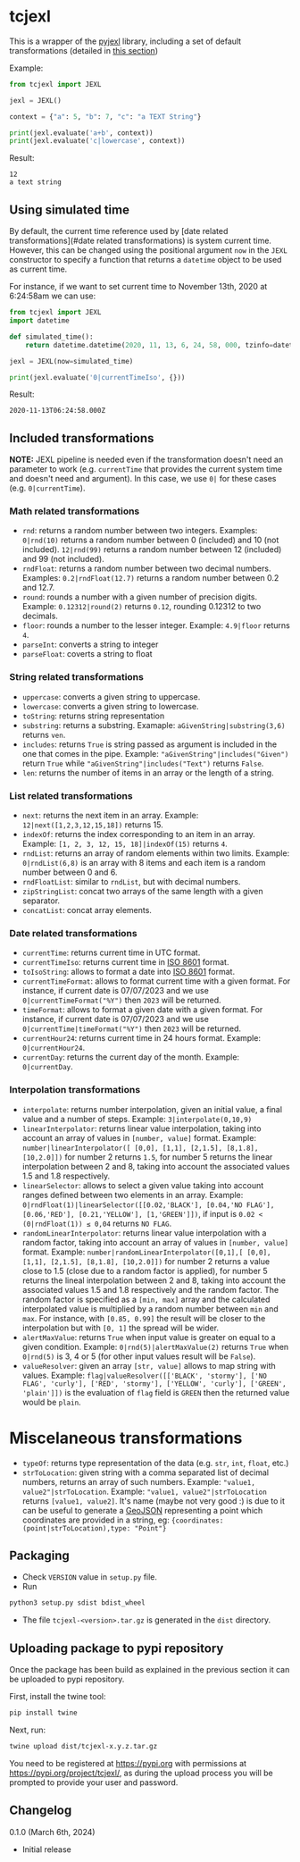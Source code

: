 # tcjexl

This is a wrapper of the [pyjexl](https://pypi.org/project/pyjexl/) library, including a set of default transformations  (detailed in [this section](#included-transformations))

Example:

```python
from tcjexl import JEXL

jexl = JEXL()

context = {"a": 5, "b": 7, "c": "a TEXT String"}

print(jexl.evaluate('a+b', context))
print(jexl.evaluate('c|lowercase', context))
```

Result:

```
12
a text string
```

## Using simulated time

By default, the current time reference used by [date related transformations](#date related transformations) is system current time. However, this can be changed using the positional argument `now` in the `JEXL` constructor to specify a function that returns a `datetime` object to be used as current time.

For instance, if we want to set current time to November 13th, 2020 at 6:24:58am we can use:

```python
from tcjexl import JEXL
import datetime

def simulated_time():
    return datetime.datetime(2020, 11, 13, 6, 24, 58, 000, tzinfo=datetime.timezone.utc)

jexl = JEXL(now=simulated_time)

print(jexl.evaluate('0|currentTimeIso', {}))
```

Result:

```
2020-11-13T06:24:58.000Z
```

## Included transformations

**NOTE:** JEXL pipeline is needed even if the transformation doesn't need an parameter to work (e.g. `currentTime` that provides the current system time and doesn't need and argument). In this case, we use `0|` for these cases (e.g. `0|currentTime`).

### Math related transformations

- `rnd`: returns a random number between two integers. Examples: `0|rnd(10)` returns a random number between 0 (included) and 10 (not included). `12|rnd(99)` returns a random number between 12 (included) and 99 (not included).
- `rndFloat`: returns a random number between two decimal numbers. Examples: `0.2|rndFloat(12.7)` returns a random number between 0.2 and 12.7.
- `round`: rounds a number with a given number of precision digits. Example: `0.12312|round(2)` returns `0.12`, rounding 0.12312 to two decimals.
- `floor`: rounds a number to the lesser integer. Example: `4.9|floor` returns `4`.
- `parseInt`: converts a string to integer
- `parseFloat`: coverts a string to float

### String related transformations

- `uppercase`: converts a given string to uppercase.
- `lowercase`: converts a given string to lowercase.
- `toString`: returns string representation
- `substring`: returns a substring. Examaple: `aGivenString|substring(3,6)` returns `ven`.
- `includes`: returns `True` is string passed as argument is included in the one that comes in the pipe. Example: `"aGivenString"|includes("Given")` return `True` while `"aGivenString"|includes("Text")` returns `False`. 
- `len`: returns the number of items in an array or the length of a string.

### List related transformations

- `next`: returns the next item in an array. Example: `12|next([1,2,3,12,15,18])` returns 15.
- `indexOf`: returns the index corresponding to an item in an array. Example: `[1, 2, 3, 12, 15, 18]|indexOf(15)` returns `4`.
- `rndList`: returns an array of random elements within two limits. Example: `0|rndList(6,8)` is an array with 8 items and each item is a random number between 0 and 6.
- `rndFloatList`: similar to `rndList`, but with decimal numbers.
- `zipStringList`: concat two arrays of the same length with a given separator.
- `concatList`: concat array elements.

### Date related transformations

- `currentTime`: returns current time in UTC format.
- `currentTimeIso`: returns current time in [ISO 8601](https://en.wikipedia.org/wiki/ISO_8601#Time_zone_designators) format.
- `toIsoString`: allows to format a date into [ISO 8601](https://en.wikipedia.org/wiki/ISO_8601#Time_zone_designators) format.
- `currentTimeFormat`: allows to format current time with a given format. For instance, if current date is 07/07/2023 and we use `0|currentTimeFormat("%Y")` then `2023` will be returned.
- `timeFormat`: allows to format a given date with a given format. For instance, if current date is 07/07/2023 and we use `0|currentTime|timeFormat("%Y")` then `2023` will be returned.
- `currentHour24`: returns current time in 24 hours format. Example: `0|currentHour24`.
- `currentDay`: returns the current day of the month. Example: `0|currentDay`.

### Interpolation transformations

- `interpolate`: returns number interpolation, given an initial value, a final value and a number of steps. Example: `3|interpolate(0,10,9)`
- `linearInterpolator`: returns linear value interpolation, taking into account an array of values in `[number, value]` format. Example: `number|linearInterpolator([ [0,0], [1,1], [2,1.5], [8,1.8], [10,2.0]])` for number 2 returns `1.5`, for number 5 returns the linear interpolation between 2 and 8, taking into account the associated values 1.5 and 1.8 respectively.
- `linearSelector`: allows to select a given value taking into account ranges defined between two elements in an array. Example: `0|rndFloat(1)|linearSelector([[0.02,'BLACK'], [0.04,'NO FLAG'], [0.06,'RED'], [0.21,'YELLOW'], [1,'GREEN']])`, if input is `0.02 < (0|rndFloat(1)) ≤ 0,04` returns `NO FLAG`.
- `randomLinearInterpolator`: returns linear value interpolation with a random factor, taking into account an array of values in `[number, value]` format. Example: `number|randomLinearInterpolator([0,1],[ [0,0], [1,1], [2,1.5], [8,1.8], [10,2.0]])` for number 2 returns a value close to 1.5 (close due to a random factor is applied), for number 5 returns the lineal interpolation between 2 and 8, taking into account the associated values 1.5 and 1.8 respectively and the random factor. The random factor is specified as a `[min, max]` array and the calculated interpolated value is multiplied by a random number between `min` and `max`. For instance, with `[0.85, 0.99]` the result will be closer to the interpolation but with `[0, 1]` the spread will be wider.
- `alertMaxValue`: returns `True` when input value is greater on equal to a given condition. Example: `0|rnd(5)|alertMaxValue(2)` returns `True` when `0|rnd(5)` is 3, 4 or 5 (for other input values result will be `False`).
- `valueResolver`: given an array `[str, value]` allows to map string with values. Example: `flag|valueResolver([['BLACK', 'stormy'], ['NO FLAG', 'curly'], ['RED', 'stormy'], ['YELLOW', 'curly'], ['GREEN', 'plain']])` is the evaluation of `flag` field is `GREEN` then the returned value would be `plain`.

# Miscelaneous transformations

- `typeOf`: returns type representation of the data (e.g. `str`, `int`, `float`, etc.)
- `strToLocation`: given string with a comma separated list of decimal numbers, returns an array of such numbers. Example: `"value1, value2"|strToLocation`. Example: `"value1, value2"|strToLocation` returns `[value1, value2]`. It's name (maybe not very good :) is due to it can be useful to generate a [GeoJSON](https://geojson.org/) representing a point which coordinates are provided in a string, eg: `{coordinates:(point|strToLocation),type: "Point"}`

## Packaging

* Check `VERSION` value in `setup.py` file.
* Run

```bash
python3 setup.py sdist bdist_wheel
```

* The file `tcjexl-<version>.tar.gz` is generated in the `dist` directory.

## Uploading package to pypi repository

Once the package has been build as explained in the previous section it can be uploaded to pypi repository.

First, install the twine tool:

```bash
pip install twine
```

Next, run:

```bash
twine upload dist/tcjexl-x.y.z.tar.gz
```

You need to be registered at https://pypi.org with permissions at https://pypi.org/project/tcjexl/, as during the
upload process you will be prompted to provide your user and password.

## Changelog

0.1.0 (March 6th, 2024)

- Initial release
